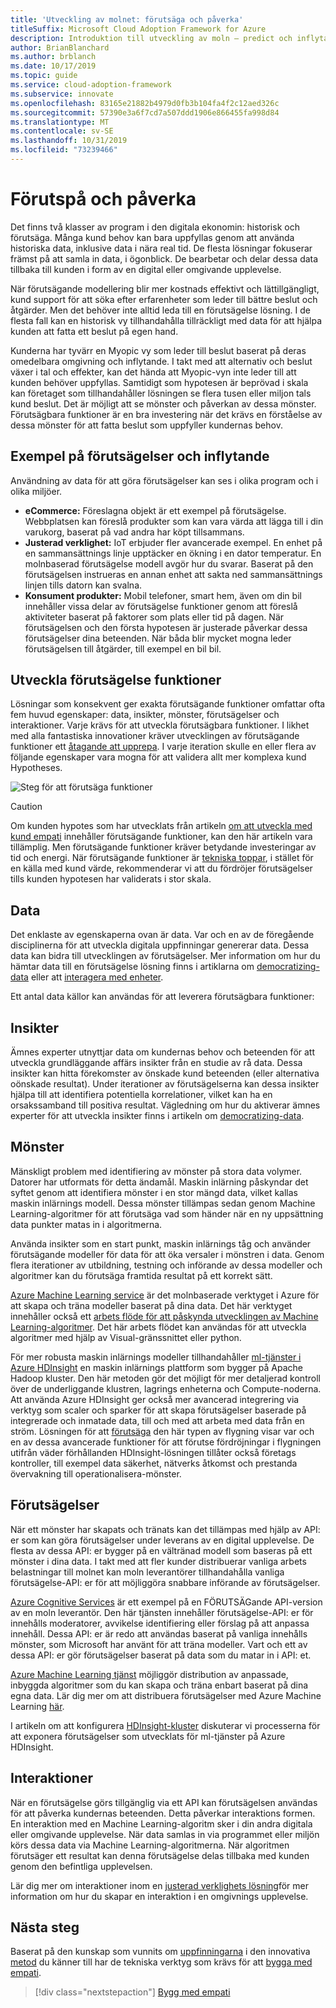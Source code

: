 ```yaml
---
title: 'Utveckling av molnet: förutsäga och påverka'
titleSuffix: Microsoft Cloud Adoption Framework for Azure
description: Introduktion till utveckling av moln – predict och inflytande
author: BrianBlanchard
ms.author: brblanch
ms.date: 10/17/2019
ms.topic: guide
ms.service: cloud-adoption-framework
ms.subservice: innovate
ms.openlocfilehash: 83165e21882b4979d0fb3b104fa4f2c12aed326c
ms.sourcegitcommit: 57390e3a6f7cd7a507ddd1906e866455fa998d84
ms.translationtype: MT
ms.contentlocale: sv-SE
ms.lasthandoff: 10/31/2019
ms.locfileid: "73239466"
---
```

# <a name="predict-and-influence"></a>Förutspå och påverka

Det finns två klasser av program i den digitala ekonomin: historisk och förutsäga. Många kund behov kan bara uppfyllas genom att använda historiska data, inklusive data i nära real tid. De flesta lösningar fokuserar främst på att samla in data, i ögonblick. De bearbetar och delar dessa data tillbaka till kunden i form av en digital eller omgivande upplevelse.

När förutsägande modellering blir mer kostnads effektivt och lättillgängligt, kund support för att söka efter erfarenheter som leder till bättre beslut och åtgärder. Men det behöver inte alltid leda till en förutsägelse lösning. I de flesta fall kan en historisk vy tillhandahålla tillräckligt med data för att hjälpa kunden att fatta ett beslut på egen hand.

Kunderna har tyvärr en Myopic vy som leder till beslut baserat på deras omedelbara omgivning och inflytande. I takt med att alternativ och beslut växer i tal och effekter, kan det hända att Myopic-vyn inte leder till att kunden behöver uppfyllas. Samtidigt som hypotesen är beprövad i skala kan företaget som tillhandahåller lösningen se flera tusen eller miljon tals kund beslut. Det är möjligt att se mönster och påverkan av dessa mönster. Förutsägbara funktioner är en bra investering när det krävs en förståelse av dessa mönster för att fatta beslut som uppfyller kundernas behov.

## <a name="examples-of-predictions-and-influence"></a>Exempel på förutsägelser och inflytande

Användning av data för att göra förutsägelser kan ses i olika program och i olika miljöer.

- **eCommerce:** Föreslagna objekt är ett exempel på förutsägelse. Webbplatsen kan föreslå produkter som kan vara värda att lägga till i din varukorg, baserat på vad andra har köpt tillsammans.
- **Justerad verklighet:** IoT erbjuder fler avancerade exempel. En enhet på en sammansättnings linje upptäcker en ökning i en dator temperatur. En molnbaserad förutsägelse modell avgör hur du svarar. Baserat på den förutsägelsen instrueras en annan enhet att sakta ned sammansättnings linjen tills datorn kan svalna.
- **Konsument produkter:** Mobil telefoner, smart hem, även om din bil innehåller vissa delar av förutsägelse funktioner genom att föreslå aktiviteter baserat på faktorer som plats eller tid på dagen. När förutsägelsen och den första hypotesen är justerade påverkar dessa förutsägelser dina beteenden. När båda blir mycket mogna leder förutsägelsen till åtgärder, till exempel en bil bil.

## <a name="developing-predictive-capabilities"></a>Utveckla förutsägelse funktioner

Lösningar som konsekvent ger exakta förutsägande funktioner omfattar ofta fem huvud egenskaper: data, insikter, mönster, förutsägelser och interaktioner. Varje krävs för att utveckla förutsägbara funktioner. I likhet med alla fantastiska innovationer kräver utvecklingen av förutsägande funktioner ett [åtagande att upprepa](./index.md#commitment-to-iteration). I varje iteration skulle en eller flera av följande egenskaper vara mogna för att validera allt mer komplexa kund Hypotheses.

![Steg för att förutsäga funktioner](../../_images/innovate/predict-and-influence.png)

> [!CAUTION]
> Om kunden hypotes som har utvecklats från artikeln [om att utveckla med kund empati](./build.md) innehåller förutsägande funktioner, kan den här artikeln vara tillämplig. Men förutsägande funktioner kräver betydande investeringar av tid och energi. När förutsägande funktioner är [tekniska toppar](./build.md#reduce-complexity-and-delay-technical-spikes), i stället för en källa med kund värde, rekommenderar vi att du fördröjer förutsägelser tills kunden hypotesen har validerats i stor skala.

## <a name="data"></a>Data

Det enklaste av egenskaperna ovan är data. Var och en av de föregående disciplinerna för att utveckla digitala uppfinningar genererar data. Dessa data kan bidra till utvecklingen av förutsägelser. Mer information om hur du hämtar data till en förutsägelse lösning finns i artiklarna om [democratizing-data](./data.md) eller att [interagera med enheter](./devices.md).

Ett antal data källor kan användas för att leverera förutsägbara funktioner:

## <a name="insights"></a>Insikter

Ämnes experter utnyttjar data om kundernas behov och beteenden för att utveckla grundläggande affärs insikter från en studie av rå data. Dessa insikter kan hitta förekomster av önskade kund beteenden (eller alternativa oönskade resultat). Under iterationer av förutsägelserna kan dessa insikter hjälpa till att identifiera potentiella korrelationer, vilket kan ha en orsakssamband till positiva resultat. Vägledning om hur du aktiverar ämnes experter för att utveckla insikter finns i artikeln om [democratizing-data](./data.md).

## <a name="patterns"></a>Mönster

Mänskligt problem med identifiering av mönster på stora data volymer. Datorer har utformats för detta ändamål. Maskin inlärning påskyndar det syftet genom att identifiera mönster i en stor mängd data, vilket kallas maskin inlärnings modell. Dessa mönster tillämpas sedan genom Machine Learning-algoritmer för att förutsäga vad som händer när en ny uppsättning data punkter matas in i algoritmerna.

Använda insikter som en start punkt, maskin inlärnings tåg och använder förutsägande modeller för data för att öka versaler i mönstren i data. Genom flera iterationer av utbildning, testning och införande av dessa modeller och algoritmer kan du förutsäga framtida resultat på ett korrekt sätt.

[Azure Machine Learning service](https://docs.microsoft.com/azure/machine-learning/service/overview-what-is-azure-ml) är det molnbaserade verktyget i Azure för att skapa och träna modeller baserat på dina data. Det här verktyget innehåller också ett [arbets flöde för att påskynda utvecklingen av Machine Learning-algoritmer](https://docs.microsoft.com/azure/machine-learning/service/concept-azure-machine-learning-architecture). Det här arbets flödet kan användas för att utveckla algoritmer med hjälp av Visual-gränssnittet eller python.

För mer robusta maskin inlärnings modeller tillhandahåller [ml-tjänster i Azure HDInsight](https://docs.microsoft.com/azure/hdinsight/r-server/r-server-overview) en maskin inlärnings plattform som bygger på Apache Hadoop kluster. Den här metoden gör det möjligt för mer detaljerad kontroll över de underliggande klustren, lagrings enheterna och Compute-noderna. Att använda Azure HDInsight ger också mer avancerad integrering via verktyg som scaler och sparker för att skapa förutsägelser baserade på integrerade och inmatade data, till och med att arbeta med data från en ström. Lösningen för att [förutsäga](https://docs.microsoft.com/azure/hdinsight/hdinsight-hadoop-r-scaler-sparkr) den här typen av flygning visar var och en av dessa avancerade funktioner för att förutse fördröjningar i flygningen utifrån väder förhållanden HDInsight-lösningen tillåter också företags kontroller, till exempel data säkerhet, nätverks åtkomst och prestanda övervakning till operationalisera-mönster.

## <a name="predictions"></a>Förutsägelser

När ett mönster har skapats och tränats kan det tillämpas med hjälp av API: er som kan göra förutsägelser under leverans av en digital upplevelse. De flesta av dessa API: er bygger på en vältränad modell som baseras på ett mönster i dina data. I takt med att fler kunder distribuerar vanliga arbets belastningar till molnet kan moln leverantörer tillhandahålla vanliga förutsägelse-API: er för att möjliggöra snabbare införande av förutsägelser.

[Azure Cognitive Services](https://docs.microsoft.com/azure/cognitive-services) är ett exempel på en FÖRUTSÄGande API-version av en moln leverantör. Den här tjänsten innehåller förutsägelse-API: er för innehålls moderatorer, avvikelse identifiering eller förslag på att anpassa innehåll. Dessa API: er är redo att användas baserat på vanliga innehålls mönster, som Microsoft har använt för att träna modeller. Vart och ett av dessa API: er gör förutsägelser baserat på data som du matar in i API: et.

[Azure Machine Learning tjänst](https://docs.microsoft.com/azure/machine-learning) möjliggör distribution av anpassade, inbyggda algoritmer som du kan skapa och träna enbart baserat på dina egna data. Lär dig mer om att distribuera förutsägelser med Azure Machine Learning [här](https://docs.microsoft.com/azure/machine-learning/service/how-to-deploy-and-where).

I artikeln om att konfigurera [HDInsight-kluster](https://docs.microsoft.com/azure/hdinsight/hdinsight-hadoop-provision-linux-clusters) diskuterar vi processerna för att exponera förutsägelser som utvecklats för ml-tjänster på Azure HDInsight.

## <a name="interactions"></a>Interaktioner

När en förutsägelse görs tillgänglig via ett API kan förutsägelsen användas för att påverka kundernas beteenden. Detta påverkar interaktions formen. En interaktion med en Machine Learning-algoritm sker i din andra digitala eller omgivande upplevelse. När data samlas in via programmet eller miljön körs dessa data via Machine Learning-algoritmerna. När algoritmen förutsäger ett resultat kan denna förutsägelse delas tillbaka med kunden genom den befintliga upplevelsen.

Lär dig mer om interaktioner inom en [justerad verklighets lösning](./devices.md#adjusted-reality)för mer information om hur du skapar en interaktion i en omgivnings upplevelse.

## <a name="next-steps"></a>Nästa steg

Baserat på den kunskap som vunnits om [uppfinningarna](./invention.md) i den innovativa [metod](./index.md) du känner till har de tekniska verktyg som krävs för att [bygga med empati](./build.md).

> [!div class="nextstepaction"]
> [Bygg med empati](./build.md)
